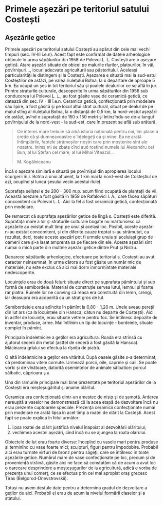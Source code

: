 # Primele așezări pe teritoriul satului Costești

## Așezările getice

Primele așezări pe teritoriul satului Costești au apărut din cele mai vechi timpuri \(sec. IV-III î.e.n\). Acest fapt este confirmat de datele arheologice obținute în urma săpăturilor din 1958 de Polevoi L. L. Costești are o așezare getică. Atare așezări situate de obicei pe malurile rîurilor, platourilor, în văi, povîrnișuri..., locuri adecvate agriculturii sau păstoritului. Aceleași particularități le distingem și la Costești. Așezarea e situată mai la sud-estul Costeștilor de astăzi, pe valea rîulețului Botna, la o depărtare de aproape 5 km. Ea ocupă un șes în tot teritoriul său și poalele dealurilor ce se află în jur. Printre straturile culturale, descoperite în urma săpăturilor din 1958 sub conducerea lui Polevoi L. L., au fost găsite vase de ceramică getică, ce datează din sec. IV - III î.e.n. Ceramica getică, confecționată prin modelare sau lipire, a fost găsită și pe locul altui strat cultural, situat pe dealul de pe malul stîng al rîulețului Botna, la o distanță de 0,5 km, la nord-vestul așezării de astăzi, avînd o suprafață de 150 x 150 metri și întinzîndu-se de-a lungul povîrnișului de la nord-vest - la sud-est, care în prezent se află sub arătură.

> Ce interes mare trebuie să aibă istoria națională pentru noi, îmi place a crede că și dumneavoastre o înțelegeți ca și mine. Ea ne arată întîmplările, faptele strămoșilor noștri care prin moștenire sînt ale noastre. Inima mi se zbate cînd aud rostind numele lui Alexandru cel Bun, al lui Ștefan cel mare, al lui Mihai Viteazul...
>
> M. Kogălniceanu

Încă o așezare similară e situată pe povîrnișul din apropierea locului scurgerii în r. Botna a unui afluient, la 1 km mai la nord-vest de Costeștiul de azi, ocupînd și lunca șesului vecin acestui rîuleț.

Suprafața seliștei e de 200 - 300 m.p. acum fiind ocupată de plantații de vii. Această așezare a fost găsită în 1959 de Rafalovici I. A., care făcea săpături concomitent cu Polevoi L. L. Aici la fel a fost ceramică getică, confecționată prin modelare.

De remarcat că suprafața așezărilor getice de lîngă s. Costești este diferită. Suprafața mare a lor și straturile culturale bogate nu mărturisesc că așezările au existat mult timp pe unul și același loc. Posibil, aceste așezări n-au existat concomitent, și din diferite cauze treptat s-au strămutat, ca rezultat, deci, toate aceste așezări pot fi urmele unuia și aceluiași grup de oameni care și-a lasat amprenta sa pe fiecare din ele. Aceste așezări sînt numai o mică parte din multele așezări getice dintre Prut și Nistru.

Deoarece săpăturile arheologice, efectuare pe teritoriul s. Costești au avut caracter neînsemnat, în urma cărora au fost găsite un număr mic de materiale, nu este exclus că aici mai dorm înmormîntate materiale nedescoperite.

Locuințele erau de două feluri: situate direct pe suprafața pămîntului și sub formă de semibordeie. Material de construție servea lutul, lemnul și foarte rar piatra. Ruinele lor ne conving că reasa era construită din lemn, crengi, iar deasupra era acoperită cu un strat gros de lut.

Semibordeiele erau adîncite în pămînt la 0,80 - 1,20 m. Unele aveau pereții din lut ars \(ca la locuințele din Hansca, cătun nu departe de Costești\). Aici, în astfel de locuințe, erau situate vetrele pentru foc. Se întîlnesc depozite de inventar, produse, arme. Mai întîlnim un tip de locuințe - bordeiele, situate complet în pămînt.

Principala îndeletnicire a geților era agricultura. Roada era strînsă cu ajutorul secerii din metal \(astfel de seceră a fost găsită la Hansca\). Măcinarea grîului se efectua la rîșnița de piatră.

O altă îndeletnicire a geților era vităritul. După oasele găsite s-a determinat, că predominau vitele cornute. Urmează porcii, oile, caprele și caii. Se poate vorbi și de vînătoare, datorită osemintelor de animale sălbatice: porcul sălbatic, căprioara ș.a.

Una din ramurile principale mai bine prezentate pe teritoriul așezărilor de la Costești era meșteșugăritul și anume olăritul.

Ceramica era confecționată dintr-un amestec de nisip și de șamotă. Arderea nereușită a vaselor ne demonstrează că la acea etapă de dezvoltare încă nu erau prezente cuptoarele speciale. Prezența ceramicii confecționate numai prin modelare ne arată lipsa în acel timp a roatei de olărit la Costești. Acest fapt se poate explica în felul următor:

1. lipsa roatei de olărit justifică nivelul înapoiat al dezvoltării olăritului;
2. vechimea acestei așezări, cînd încă nu se ajungea la roata olarului.

Obiectele de lut erau foarte diverse: începînd cu vasele mari pentru produse și terminînd cu vase foarte mici; sculpturi, figuri pentru împodobire. Probabil aici erau turnate vîrfuri de bronz pentru săgeți, care se întîlnesc în toate așezările getice. Numărul mare de vase confecționate pe loc, precum și de proveniență străină, găsite aici ne face să constatăm că de acum a avut loc o oarecare desprindere a meșteșugurilor de la agricultură, adică e vorba de prezența unui comerț, ce se efectua prin cel mai apropiat oraș grecesc Tiras \(Belgorod-Dnevstrovskii\).

Totuși nu avem destule date pentru a determina gradul de dezvoltare a geților de aici. Probabil ei erau de acum la nivelul formării claselor și a statului.

